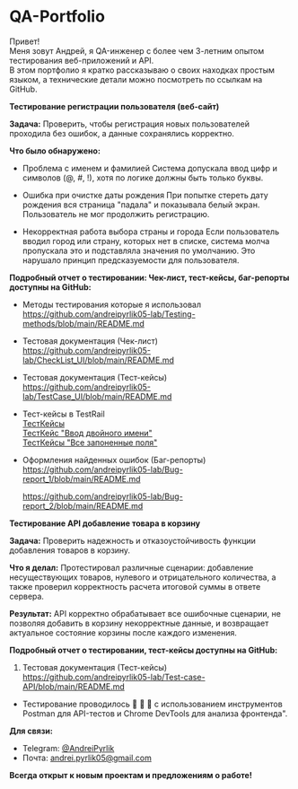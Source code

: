 # QA-Portfolio
Привет!  
Меня зовут Андрей, я QA-инженер с более чем 3-летним опытом тестирования веб-приложений и API.  
В этом портфолио я кратко рассказываю о своих находках простым языком, а технические детали можно посмотреть по ссылкам на GitHub.  


**Тестирование регистрации пользователя (веб-сайт)**    

**Задача:** Проверить, чтобы регистрация новых пользователей проходила без ошибок, а данные сохранялись корректно.  

**Что было обнаружено:**  

-  Проблема с именем и фамилией
  Система допускала ввод цифр и символов (@, #, !), хотя по логике должны быть только буквы.

-  Ошибка при очистке даты рождения
   При попытке стереть дату рождения вся страница "падала" и показывала белый экран. Пользователь не мог продолжить регистрацию.

-  Некорректная работа выбора страны и города
   Если пользователь вводил город или страну, которых нет в списке, система молча пропускала это и подставляла значения по умолчанию. Это нарушало принцип предсказуемости для пользователя.

**Подробный отчет о тестировании: Чек-лист, тест-кейсы,  баг-репорты доступны на GitHub:**

 -  Методы тестирования которые я использовал  
      https://github.com/andreipyrlik05-lab/Testing-methods/blob/main/README.md  

 -  Тестовая документация (Чек-лист)  
      https://github.com/andreipyrlik05-lab/CheckList_UI/blob/main/README.md  

 - Тестовая документация (Тест-кейсы)  
     https://github.com/andreipyrlik05-lab/TestCase_UI/blob/main/README.md  

 - Тест-кейсы в TestRail  
    [ТестКейсы](https://github.com/andreipyrlik05-lab/TestRail/blob/main/TestRail/%D0%A2%D0%B5%D1%81%D1%82%D0%9A%D0%B5%D0%B9%D1%81%D1%8B_TestRail.png)  
   [ТестКейс "Ввод двойного имени"](https://github.com/andreipyrlik05-lab/TestRail/blob/main/TestRail/%D0%A2%D0%B5%D1%81%D1%82%D0%9A%D0%B5%D0%B9%D1%81_%D0%BF%D0%BE%D0%B4%D1%80%D0%BE%D0%B1%D0%BD%D1%8B%D0%B9_TestRail.png
)  
  [ТестКейсы "Все запоненные поля"](https://github.com/andreipyrlik05-lab/TestRail/blob/main/TestRail/%D0%A2%D0%B5%D1%81%D1%82%D0%9A%D0%B5%D0%B9%D1%81_%D0%BF%D0%BE%D0%B4%D1%80%D0%BE%D0%B1%D0%BD%D1%8B%D0%B9_2_TestRail_.png)  

   
-   Оформления найденных ошибок (Баг-репорты)  
      https://github.com/andreipyrlik05-lab/Bug-report_1/blob/main/README.md  

      https://github.com/andreipyrlik05-lab/Bug-report_2/blob/main/README.md  



**Тестирование API добавление товара в корзину**

**Задача:** Проверить надежность и отказоустойчивость функции добавления товаров в корзину.  

**Что я делал:** Протестировал различные сценарии: добавление несуществующих товаров, нулевого и отрицательного количества, а также проверил корректность расчета итоговой суммы в ответе сервера.  

**Результат:** API корректно обрабатывает все ошибочные сценарии, не позволяя добавить в корзину некорректные данные, и возвращает актуальное состояние корзины после каждого изменения.  



**Подробный отчет о тестировании, тест-кейсы  доступны на GitHub:**


1.  Тестовая документация (Тест-кейсы)
https://github.com/andreipyrlik05-lab/Test-case-API/blob/main/README.md

- Тестирование проводилось 👀 🧠 🤚  с использованием инструментов Postman для API-тестов и Chrome DevTools для анализа фронтенда".

**Для связи:**

* Telegram: [@AndreiPyrlik](https://t.me/AndreiPyrlik)
* Почта: andrei.pyrlik05@gmail.com

**Всегда открыт к новым проектам и предложениям о работе!**
 
